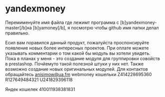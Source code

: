 yandexmoney
===========
Перемименуйте имя файла где лежимт программа с [b]yandexmoney-master[/b]на [b]yamoney[/b], я посмотрю чтобы github имя папки делал правильно.

Есил вам поравился данный продукт, пожалуйста проспонсируйте появление новых более интересных проектов. 
При оплате можете указывать комментарии о том какой бы модуль вы хотели увидеть. Пока в планах у меня - это создание модуля для группировки совойств в prestashop. Почйемуто такой полезной штуки у них нет.
Также возможно создание новых оригинальных модулей. Для контактов обращайтесь anisimow@ua.fm
webmoney кошельки
Z414228695360
R127649484321
U241829396118

Яндек кошелек
410011938381831
